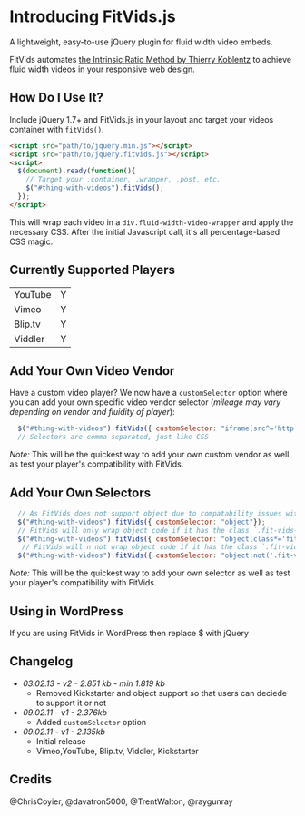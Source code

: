 # Introducing FitVids.js
A lightweight, easy-to-use jQuery plugin for fluid width video embeds.

FitVids automates [the Intrinsic Ratio Method by Thierry Koblentz](http://www.alistapart.com/articles/creating-intrinsic-ratios-for-video/) to achieve fluid width videos in your responsive web design.

## How Do I Use It?
Include jQuery 1.7+ and FitVids.js in your layout and target your videos container with `fitVids()`.

```html
<script src="path/to/jquery.min.js"></script>
<script src="path/to/jquery.fitvids.js"></script>
<script>
  $(document).ready(function(){
    // Target your .container, .wrapper, .post, etc.
    $("#thing-with-videos").fitVids();
  });
</script>
```

This will wrap each video in a `div.fluid-width-video-wrapper` and apply the necessary CSS. After the initial Javascript call, it's all percentage-based CSS magic.

## Currently Supported Players
<table>
<tr><td>YouTube</td><td>Y</td></tr>
<tr><td>Vimeo</td><td>Y</td></tr>
<tr><td>Blip.tv</td><td>Y</td></tr>
<tr><td>Viddler</td><td>Y</td></tr>
</table>

## Add Your Own Video Vendor
Have a custom video player? We now have a `customSelector` option where you can add your own specific video vendor selector (_mileage may vary depending on vendor and fluidity of player_):

```javascript
  $("#thing-with-videos").fitVids({ customSelector: "iframe[src^='http://mysite.com'], iframe[src^='http://www.mysite.com']"});
  // Selectors are comma separated, just like CSS
```

_Note:_ This will be the quickest way to add your own custom vendor as well as test your player's compatibility with FitVids.

## Add Your Own Selectors

```javascript
  // As FitVids does not support object due to compatability issues with other video players. This will wrap object
  $("#thing-with-videos").fitVids({ customSelector: "object"});
  // FitVids will only wrap object code if it has the class `.fit-vids-allow`
  $("#thing-with-videos").fitVids({ customSelector: "object[class*='fit-vids-allow']"});
   // FitVids will n not wrap object code if it has the class `.fit-vids-ignore`
  $("#thing-with-videos").fitVids({ customSelector: "object:not('.fit-vids-ignore')"}); 
```

_Note:_ This will be the quickest way to add your own selector as well as test your player's compatibility with FitVids.

## Using in WordPress

If you are using FitVids in WordPress then replace $ with jQuery

## Changelog
* _03.02.13 - v2 - 2.851 kb - min 1.819 kb_
	* Removed Kickstarter and object support so that users can deciede to support it or not
* _09.02.11 - v1 - 2.376kb_
	* Added `customSelector` option
* _09.02.11 - v1 - 2.135kb_
	* Initial release
	* Vimeo,YouTube, Blip.tv, Viddler, Kickstarter

## Credits
@ChrisCoyier, @davatron5000, @TrentWalton, @raygunray

